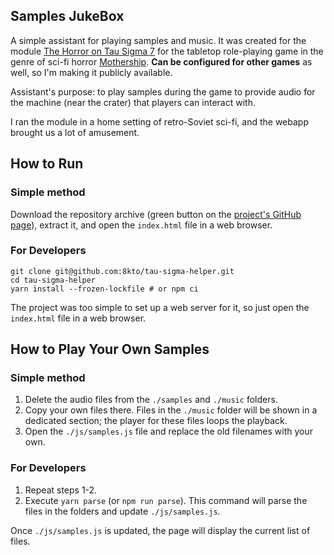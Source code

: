 Samples JukeBox
----

A simple assistant for playing samples and music. 
It was created for the module [The Horror on Tau Sigma 7](https://www.drivethrurpg.com/product/367968/The-Horror-on-Tau-Sigma-7) for the tabletop role-playing game in the genre of sci-fi horror [Mothership](https://www.mothershiprpg.com/).
**Can be configured for other games** as well, so I'm making it publicly available.

Assistant's purpose: to play samples during the game to provide audio for the machine (near the crater) that players can interact with.

I ran the module in a home setting of retro-Soviet sci-fi, and the webapp brought us a lot of amusement.

## How to Run

### Simple method
Download the repository archive (green button on the [project's GitHub page](https://github.com/8kto/tau-sigma-helper)), extract it, and open the `index.html` file in a web browser.

### For Developers
```
git clone git@github.com:8kto/tau-sigma-helper.git
cd tau-sigma-helper
yarn install --frozen-lockfile # or npm ci
```
The project was too simple to set up a web server for it, so just open the `index.html` file in a web browser.


## How to Play Your Own Samples

### Simple method
1. Delete the audio files from the `./samples` and `./music` folders.
2. Copy your own files there. Files in the `./music` folder will be shown in a dedicated section; the player for these files loops the playback.
3. Open the `./js/samples.js` file and replace the old filenames with your own.

### For Developers
1. Repeat steps 1-2.
2. Execute `yarn parse` (or `npm run parse`). This command will parse the files in the folders and update `./js/samples.js`.

Once `./js/samples.js` is updated, the page will display the current list of files.
